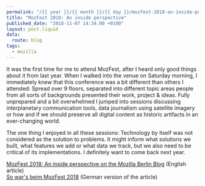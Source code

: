 ```yaml
---
permalink: "/{{ year }}/{{ month }}/{{ day }}/mozfest-2018-an-inside-perspective"
title: "MozFest 2018: An inside perspective"
published_date: "2018-11-07 14:34:00 +0100"
layout: post.liquid
data:
  route: blog
tags:
  - mozilla
---
```


It was the first time for me to attend MozFest, after I heard only good things about it from last year.
 When I walked into the venue on Saturday morning, I immediately knew that this conference was a bit different than others I attended:
Spread over 9 floors, separated into different topic areas people from all sorts of backgrounds presented their work, project & ideas.
Fully unprepared and a bit overwhelmed I jumped into sessions discussing interplanetary communication tools, data journalism using satellite imagery or how and if we should preserve all digital content as historic artifacts in an ever-changing world.

The one thing I enjoyed in all these sessions: Technology by itself was not considered as the solution to problems.
It might inform what solutions we built, what features we add or what data we track, but we also need to be critical of its implementations.
I definitely want to come back next year.

[MozFest 2018: An inside perspective on the Mozilla Berlin Blog](https://blog.mozilla.org/berlin/en/mozfest-2018-an-inside-perspective/) (English article)  
[So war's beim MozFest 2018](https://blog.mozilla.org/berlin/so-wars-beim-mozfest-2018/) (German version of the article)
